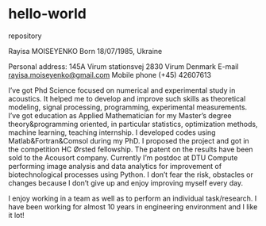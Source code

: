 # hello-world
repository

Rayisa  MOISEYENKO 
Born 18/07/1985, Ukraine

Personal address:
145A Virum stationsvej
2830 Virum
Denmark
E-mail rayisa.moiseyenko@gmail.com
Mobile phone (+45) 42607613

I’ve got Phd Science focused on numerical and experimental study in acoustics.  It helped me to develop and improve such skills as theoretical modeling, signal processing, programming, experimental measurements. 
I’ve got education as Applied Mathematician for my Master’s degree theory&programming oriented, in particular statistics, optimization methods, machine learning, teaching internship. I developed codes using Matlab&Fortran&Comsol during my PhD. I proposed the project and got in the competition HC Ørsted fellowship. The patent on the results have been sold to the Acousort company. Currently I’m postdoc at DTU Compute performing image analysis and data analytics for improvement of biotechnological processes using Python.
I don’t fear the risk, obstacles or changes because I don’t give up and enjoy improving myself every day. 

I enjoy working in a team as well as to perform an individual task/research. 
I have been working for almost 10 years in engineering environment and I like it lot!
